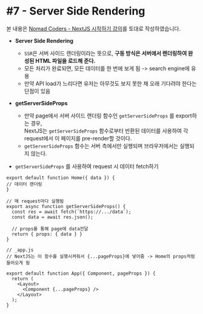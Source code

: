 # #7 - Server Side Rendering 
본 내용은 [Nomad Coders - NextJS 시작하기 강의](https://nomadcoders.co/nextjs-fundamentals)를 토대로 작성하였습니다.
<br/>
- **Server Side Rendering**
  - `SSR`은 서버 사이드 렌더링이라는 뜻으로, **구동 방식은 서버에서 렌더링하여 완성된 HTML 파일을 로드해 준다.**
  - 모든 처리가 완료되면, 모든 데이터를 한 번에 보게 됨 -> search engine에 유용
  - 만약 API load가 느리다면 유저는 아무것도 보지 못한 채 오래 기다려야 한다는 단점이 있음

- **getServerSideProps**
  - 만약 page에서 서버 사이드 랜더링 함수인 `getServerSideProps` 를 export하는 경우, <br/>
    NextJS는 `getServerSideProps` 함수로부터 반환된 데이터를 사용하여 각 request에서 이 페이지를 pre-render할 것이다.
  - `getServerSideProps` 함수는 서버 측에서만 실행되며 브라우저에서는 실행되지 않는다.
    
- `getServerSideProps` 를 사용하여 request 시 데이터 fetch하기
```
export default function Home({ data }) {
// 데이터 랜더링
}

// 매 request마다 실행됨
export async function getServerSideProps() {
  const res = await fetch(`https://.../data`);
  const data = await res.json();
  
  // props를 통해 page에 data전달
  return { props: { data } }
}
```
```
// _app.js
// NextJS는 이 함수를 실행시켜줘서 {...pageProps}에 넣어줌 -> Home의 props처럼 들어오게 됨

export default function App({ Component, pageProps }) {
  return (
    <Layout>
      <Component {...pageProps} />
    </Layout>
  );
}
```

